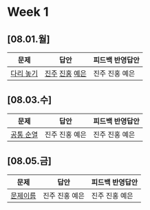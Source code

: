 # Week 1
## [08.01.월]

| 문제                                              | 답안                                          | 피드백 반영답안                       |
| ------------------------------------------------- | --------------------------------------------- | -------------------------------------- |
| [다리 놓기](https://www.acmicpc.net/problem/1010) | [진주](0801_kjj_1010.py) [진홍](0801_kjh_1010.py) [예은](0801_lye_1010.py) | 진주 진홍 예은 |

## [08.03.수]

| 문제                                              | 답안                                          | 피드백 반영답안                       |
| ------------------------------------------------- | --------------------------------------------- | -------------------------------------- |
| [공통 순열](https://www.acmicpc.net/problem/1622) | 진주 진홍 예은 | 진주 진홍 예은 |

## [08.05.금]

| 문제                                              | 답안                                          | 피드백 반영답안                       |
| ------------------------------------------------- | --------------------------------------------- | -------------------------------------- |
| [문제이름]() | 진주 진홍 예은 | 진주 진홍 예은 |

